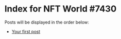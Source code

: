 # Index for NFT World #7430
Posts will be displayed in the order below:

- [Your first post](./001-first.md)

